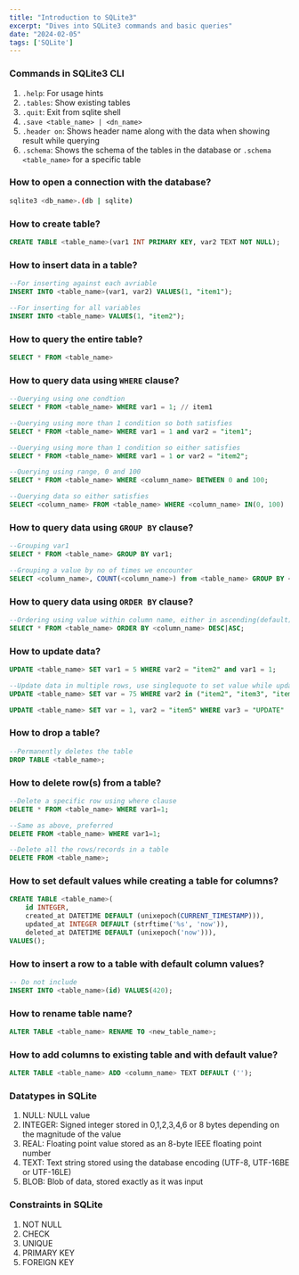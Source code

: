 ```yaml
---
title: "Introduction to SQLite3"
excerpt: "Dives into SQLite3 commands and basic queries"
date: "2024-02-05"
tags: ['SQLite']
---
```


### Commands in SQLite3 CLI
1. `.help`: For usage hints
2. `.tables`: Show existing tables
3. `.quit`: Exit from sqlite shell
4. `.save <table_name> | <dn_name>`
5. `.header on`: Shows header name along with the data when showing result while querying
6. `.schema`: Shows the schema of the tables in the database or `.schema <table_name>` for a specific table
### How to open a connection with the database?

```bash
sqlite3 <db_name>.(db | sqlite)
```

### How to create table?
```sql
CREATE TABLE <table_name>(var1 INT PRIMARY KEY, var2 TEXT NOT NULL);
```

### How to insert data in a table?
```sql
--For inserting against each avriable
INSERT INTO <table_name>(var1, var2) VALUES(1, "item1");

--For inserting for all variables
INSERT INTO <table_name> VALUES(1, "item2");
```
### How to query the entire table?

```sql
SELECT * FROM <table_name>
```

### How to query data using `WHERE` clause?
```sql
--Querying using one condtion
SELECT * FROM <table_name> WHERE var1 = 1; // item1

--Querying using more than 1 condition so both satisfies
SELECT * FROM <table_name> WHERE var1 = 1 and var2 = "item1";

--Querying using more than 1 condition so either satisfies
SELECT * FROM <table_name> WHERE var1 = 1 or var2 = "item2";

--Querying using range, 0 and 100
SELECT * FROM <table_name> WHERE <column_name> BETWEEN 0 and 100;

--Querying data so either satisfies
SELECT <column_name> FROM <table_name> WHERE <column_name> IN(0, 100)
```

### How to query data using `GROUP BY` clause?
```sql
--Grouping var1
SELECT * FROM <table_name> GROUP BY var1;

--Grouping a value by no of times we encounter
SELECT <column_name>, COUNT(<column_name>) from <table_name> GROUP BY <column_name>;
```

### How to query data using `ORDER BY` clause?
```sql
--Ordering using value within column name, either in ascending(default)/descending
SELECT * FROM <table_name> ORDER BY <column_name> DESC|ASC;
```

### How to update data?
```sql
UPDATE <table_name> SET var1 = 5 WHERE var2 = "item2" and var1 = 1;

--Update data in multiple rows, use singlequote to set value while updating
UPDATE <table_name> SET var = 75 WHERE var2 in ("item2", "item3", "item4" ....);

UPDATE <table_name> SET var = 1, var2 = "item5" WHERE var3 = "UPDATE"
```

### How to drop a table?
```sql
--Permanently deletes the table
DROP TABLE <table_name>;
```

### How to delete row(s) from a table?
```sql
--Delete a specific row using where clause
DELETE * FROM <table_name> WHERE var1=1;

--Same as above, preferred
DELETE FROM <table_name> WHERE var1=1;

--Delete all the rows/records in a table
DELETE FROM <table_name>;
```

### How to set default values while creating a table for columns?
```sql
CREATE TABLE <table_name>(
	id INTEGER,
	created_at DATETIME DEFAULT (unixepoch(CURRENT_TIMESTAMP))),
	updated_at INTEGER DEFAULT (strftime('%s', 'now')),
	deleted_at DATETIME DEFAULT (unixepoch('now'))),
VALUES();
```

### How to insert a row to a table with default column values?
```sql
-- Do not include 
INSERT INTO <table_name>(id) VALUES(420);
```

### How to rename table name?
```sql
ALTER TABLE <table_name> RENAME TO <new_table_name>;
```

### How to add columns to existing table and with default value?
```sql
ALTER TABLE <table_name> ADD <column_name> TEXT DEFAULT ('');
```
### Datatypes in SQLite
1. NULL: NULL value
2. INTEGER: Signed integer stored in 0,1,2,3,4,6 or 8 bytes depending on the magnitude of the value
3. REAL: Floating point value stored as an 8-byte IEEE floating point number
4. TEXT: Text string stored using the database encoding (UTF-8, UTF-16BE or UTF-16LE)
5. BLOB: Blob of data, stored exactly as it was input

### Constraints in SQLite
1. NOT NULL
2. CHECK
3. UNIQUE
4. PRIMARY KEY
5. FOREIGN KEY